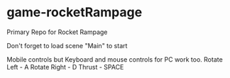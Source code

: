 # game-rocketRampage
Primary Repo for Rocket Rampage

Don't forget to load scene "Main" to start

Mobile controls but Keyboard and mouse controls for PC work too.
Rotate Left - A
Rotate Right - D
Thrust - SPACE
